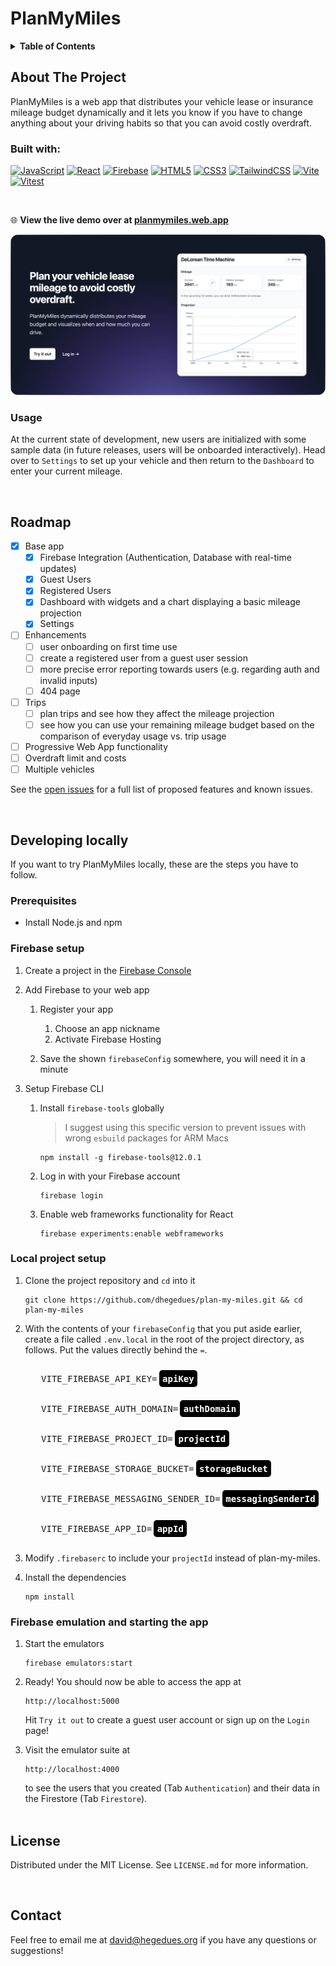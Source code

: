 <h1>PlanMyMiles</h1>
<!-- TABLE OF CONTENTS -->
<details>
  <summary><b>Table of Contents</b></summary>
  <ol>
    <li>
      <a href="#about-the-project">About The Project</a>
      <ul>
        <li><a href="#built-with">Built With</a></li>
        <li><a href="#usage">Usage</a></li>
      </ul>
    </li>
    <li><a href="#roadmap">Roadmap</a></li>
    <li>
      <a href="#developing-locally">Developing locally</a>
      <ul>
        <li><a href="#prerequisites">Prerequisites</a></li>
        <li><a href="#firebase-setup">Firebase setup</a></li>
        <li><a href="#local-project-setup">Local project setup</a></li>
        <li><a href="#firebase-emulation-and-starting-the-app">Firebase Emulation and starting the app</a></li>
      </ul>
    </li>
    <li><a href="#license">License</a></li>
    <li><a href="#contact">Contact</a></li>
  </ol>
</details>

<!-- ABOUT THE PROJECT -->

## About The Project

PlanMyMiles is a web app that distributes your vehicle lease or insurance mileage budget dynamically and it lets you know if you have to change anything about your driving habits so that you can avoid costly overdraft.
<br />

### Built with:

[![JavaScript](https://img.shields.io/badge/javascript-%23323330.svg?style=for-the-badge&logo=javascript&logoColor=%23F7DF1E)](#)
[![React](https://img.shields.io/badge/react-%2320232a.svg?style=for-the-badge&logo=react&logoColor=%2361DAFB)](#)
[![Firebase](https://img.shields.io/badge/Firebase-039BE5?style=for-the-badge&logo=Firebase&logoColor=white)](#)
[![HTML5](https://img.shields.io/badge/html5-%23E34F26.svg?style=for-the-badge&logo=html5&logoColor=white)](#)
[![CSS3](https://img.shields.io/badge/css3-%231572B6.svg?style=for-the-badge&logo=css3&logoColor=white)](#)
[![TailwindCSS](https://img.shields.io/badge/tailwindcss-%2338B2AC.svg?style=for-the-badge&logo=tailwind-css&logoColor=white)](#)
[![Vite](https://img.shields.io/badge/vite-%23646CFF.svg?style=for-the-badge&logo=vite&logoColor=white)](#)
[![Vitest](https://img.shields.io/static/v1?style=for-the-badge&message=Vitest&color=6E9F18&logo=Vitest&logoColor=FFFFFF&label=)](#)

<br />

:globe_with_meridians: **View the live demo over at [planmymiles.web.app](https://planmymiles.web.app/)**

[![Web Preview](public/images/landing_preview.png)](https://planmymiles.web.app/)

<!-- USAGE EXAMPLES -->

### Usage

At the current state of development, new users are initialized with some sample data (in future releases, users will be onboarded interactively). Head over to `Settings` to set up your vehicle and then return to the `Dashboard` to enter your current mileage.

<br />
<!-- ROADMAP -->

## Roadmap

- [x] Base app
  - [x] Firebase Integration (Authentication, Database with real-time updates)
  - [x] Guest Users
  - [x] Registered Users
  - [x] Dashboard with widgets and a chart displaying a basic mileage projection
  - [x] Settings
- [ ] Enhancements
  - [ ] user onboarding on first time use
  - [ ] create a registered user from a guest user session
  - [ ] more precise error reporting towards users (e.g. regarding auth and invalid inputs)
  - [ ] 404 page
- [ ] Trips
  - [ ] plan trips and see how they affect the mileage projection
  - [ ] see how you can use your remaining mileage budget based on the comparison of everyday usage vs. trip usage
- [ ] Progressive Web App functionality
- [ ] Overdraft limit and costs
- [ ] Multiple vehicles

See the [open issues](https://github.com/dhegedues/plan-my-miles/issues) for a full list of proposed features and known issues.

<br />
<!-- GETTING STARTED -->

## Developing locally

If you want to try PlanMyMiles locally, these are the steps you have to follow.

### Prerequisites

- Install Node.js and npm

### Firebase setup

1. Create a project in the [Firebase Console](https://console.firebase.google.com)
2. Add Firebase to your web app
   1. Register your app
      1. Choose an app nickname
      2. Activate Firebase Hosting

   2. Save the shown `firebaseConfig` somewhere, you will need it in a minute

3. Setup Firebase CLI

   1. Install `firebase-tools` globally

      > I suggest using this specific version to prevent issues with wrong `esbuild` packages for ARM Macs

      ```
      npm install -g firebase-tools@12.0.1
      ```

   2. Log in with your Firebase account
      ```
      firebase login
      ```
   3. Enable web frameworks functionality for React
      ```
      firebase experiments:enable webframeworks
      ```

### Local project setup

1. Clone the project repository and `cd` into it

   ```
   git clone https://github.com/dhegedues/plan-my-miles.git && cd plan-my-miles
   ```

2. With the contents of your `firebaseConfig` that you put aside earlier, create a file called `.env.local` in the root of the project directory, as follows. Put the values directly behind the `=`.

    <pre style="line-height: 3rem">
      VITE_FIREBASE_API_KEY=<b style="background-color: black; color: white; padding: 0.4em; margin-left: 3px; border-radius: 5px; ">apiKey</b>
      VITE_FIREBASE_AUTH_DOMAIN=<b style="background-color: black; color: white; padding: 0.4em; margin-left: 3px; border-radius: 5px; ">authDomain</b>
      VITE_FIREBASE_PROJECT_ID=<b style="background-color: black; color: white; padding: 0.4em; margin-left: 3px; border-radius: 5px; ">projectId</b>
      VITE_FIREBASE_STORAGE_BUCKET=<b style="background-color: black; color: white; padding: 0.4em; margin-left: 3px; border-radius: 5px; ">storageBucket</b>
      VITE_FIREBASE_MESSAGING_SENDER_ID=<b style="background-color: black; color: white; padding: 0.4em; margin-left: 3px; border-radius: 5px; ">messagingSenderId</b>
      VITE_FIREBASE_APP_ID=<b style="background-color: black; color: white; padding: 0.4em; margin-left: 3px; border-radius: 5px; ">appId</b></pre>

3. Modify `.firebaserc` to include your `projectId` instead of plan-my-miles.

4. Install the dependencies
    ```
    npm install
    ```

### Firebase emulation and starting the app

1. Start the emulators
   ```
   firebase emulators:start
   ```

2. Ready!
   You should now be able to access the app at
   ```
   http://localhost:5000
   ```
   Hit `Try it out` to create a guest user account or sign up on the `Login` page!

3. Visit the emulator suite at
   ```
   http://localhost:4000
   ```
   to see the users that you created (Tab `Authentication`) and their data in the Firestore (Tab `Firestore`).
   <br />
   <br />

<!-- LICENSE -->

## License

Distributed under the MIT License. See `LICENSE.md` for more information.

<br />
<!-- CONTACT -->

## Contact

Feel free to email me at <david@hegedues.org> if you have any questions or suggestions!
